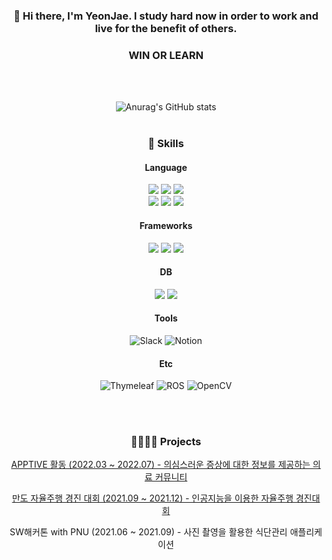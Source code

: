 <div align="center">

### 👋 Hi there, I'm YeonJae. I study hard now in order to work and live for the benefit of others.
### WIN OR LEARN
<br>
<br>
  
![Anurag's GitHub stats](https://github-readme-stats.vercel.app/api?username=Amenable-C&theme=vue&show_icons=true)
<br>
<br>
  
### 💪 Skills
#### Language
<img src="https://img.shields.io/badge/c++-00599C?style=for-the-badge&logo=c%2B%2B&logoColor=white">
<img src="https://img.shields.io/badge/python-3776AB?style=for-the-badge&logo=python&logoColor=white">
<img src="https://img.shields.io/badge/Java-ED8B00?style=for-the-badge&logo=java&logoColor=white"><br>


<img src="https://img.shields.io/badge/html5-E34F26?style=for-the-badge&logo=html5&logoColor=white">
<img src="https://img.shields.io/badge/css-1572B6?style=for-the-badge&logo=css3&logoColor=white">
<img src="https://img.shields.io/badge/javascript-F7DF1E?style=for-the-badge&logo=javascript&logoColor=black">

#### Frameworks
<p>
<img src="https://img.shields.io/badge/spring-6DB33F?style=for-the-badge&logo=spring&logoColor=white">
<img src="https://img.shields.io/badge/springboot-6DB33F?style=for-the-badge&logo=springboot&logoColor=white">
<img src="https://img.shields.io/badge/JUnit5-25A162?style=for-the-badge&logo=JUnit5&logoColor=white">
</p>

#### DB
<p>
<img src="https://img.shields.io/badge/mysql-4479A1?style=for-the-badge&logo=mysql&logoColor=white">
<img src="https://img.shields.io/badge/mariaDB-003545?style=for-the-badge&logo=mariaDB&logoColor=white">
</p>

#### Tools
<p>
<img alt="Slack" src="https://img.shields.io/badge/Slack-4A154B?style=for-the-badge&logo=Slack&logoColor=white">
<img alt="Notion" src="https://img.shields.io/badge/Notion-000000?style=for-the-badge&logo=Notion&logoColor=white">
</p>

#### Etc
<p>
<img alt="Thymeleaf" src="https://img.shields.io/badge/Thymeleaf-005F0F?style=for-the-badge&logo=Thymeleaf&logoColor=white">
<img alt="ROS" src="https://img.shields.io/badge/ROS-22314E?style=for-the-badge&logo=ROS&logoColor=white">
<img alt="OpenCV" src="https://img.shields.io/badge/OpenCV-5C3EE8?style=for-the-badge&logo=OpenCV&logoColor=white">
</p>
<br>
<br>
  
### 👨‍👩‍👦‍👦 Projects

[APPTIVE 활동 (2022.03 ~ 2022.07) - 의심스러운 증상에 대한 정보를 제공하는 의료 커뮤니티](https://github.com/Apptive2022-1/KidsCare)
  
[만도 자율주행 경진 대회 (2021.09 ~ 2021.12) - 인공지능을 이용한 자율주행 경진대회](https://github.com/Amenable-C/AI-Autonomous-Vehicle)

SW해커톤 with PNU (2021.06 ~ 2021.09) - 사진 촬영을 활용한 식단관리 애플리케이션

<!--
**Amenable-C/Amenable-C** is a ✨ _special_ ✨ repository because its `README.md` (this file) appears on your GitHub profile.

Here are some ideas to get you started:

- 🔭 I’m currently working on ...
- 🌱 I’m currently learning ...
- 👯 I’m looking to collaborate on ...
- 🤔 I’m looking for help with ...
- 💬 Ask me about ...
- 📫 How to reach me: ...
- 😄 Pronouns: ...
- ⚡ Fun fact: ...
-->
